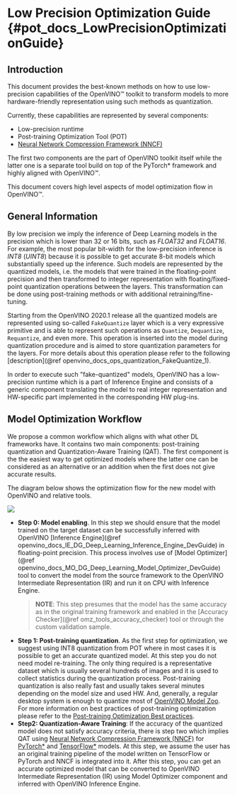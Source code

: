 # Low Precision Optimization Guide {#pot_docs_LowPrecisionOptimizationGuide}

## Introduction
This document provides the best-known methods on how to use low-precision capabilities of the OpenVINO™ toolkit to transform models
to more hardware-friendly representation using such methods as quantization.

Currently, these capabilities are represented by several components:
- Low-precision runtime
- Post-training Optimization Tool (POT)
- [Neural Network Compression Framework (NNCF)](https://github.com/openvinotoolkit/nncf)

The first two components are the part of OpenVINO toolkit itself while the latter one is a separate tool build on top of the PyTorch* framework 
and highly aligned with OpenVINO™.

This document covers high level aspects of model optimization flow in OpenVINO™.

## General Information

By low precision we imply the inference of Deep Learning models in the precision which is lower than 32 or 16 bits, such as *FLOAT32* and *FLOAT16*. For example, the most popular
bit-width for the low-precision inference is *INT8* (*UINT8*) because it is possible to get accurate 8-bit models which substantially speed up the inference. 
Such models are represented by the quantized models, i.e. the models that were trained in the floating-point precision and then transformed to integer 
representation with floating/fixed-point quantization operations between the layers. This transformation can be done using post-training methods or 
with additional retraining/fine-tuning. 

Starting from the OpenVINO 2020.1 release all the quantized models are represented using so-called `FakeQuantize` layer which is
a very expressive primitive and is able to represent such operations as `Quantize`, `Dequantize`, `Requantize`, and even more. This operation is
inserted into the model during quantization procedure and is aimed to store quantization parameters for the layers. For more details about this operation
please refer to the following [description](@ref openvino_docs_ops_quantization_FakeQuantize_1).

In order to execute such "fake-quantized" models, OpenVINO has a low-precision runtime which is a part of Inference Engine and consists of a 
generic component translating the model to real integer representation and HW-specific part implemented in the corresponding HW plug-ins. 

## Model Optimization Workflow
We propose a common workflow which aligns with what other DL frameworks have. It contains two main components: post-training quantization and Quantization-Aware Training (QAT). 
The first component is the the easiest way to get optimized models where the latter one can be considered as an alternative or an addition when the first does not give
accurate results.

The diagram below shows the optimization flow for the new model with OpenVINO and relative tools.

![](images/low_precision_flow.png)

- **Step 0: Model enabling**. In this step we should ensure that the model trained on the target dataset can be successfully inferred with OpenVINO 
[Inference Engine](@ref openvino_docs_IE_DG_Deep_Learning_Inference_Engine_DevGuide) in floating-point precision.
This process involves use of [Model Optimizer](@ref openvino_docs_MO_DG_Deep_Learning_Model_Optimizer_DevGuide) tool to convert the model from the source framework 
to the OpenVINO Intermediate Representation (IR) and run it on CPU with Inference Engine. 
  > **NOTE**: This step presumes that the model has the same accuracy as in the original training framework and enabled in the [Accuracy Checker](@ref omz_tools_accuracy_checker) tool or through the custom validation sample.
- **Step 1: Post-training quantization**. As the first step for optimization, we suggest using INT8 quantization from POT where in most cases it is possible to get an accurate quantized model. At this step you do not need model re-training. The only thing required is a representative dataset which is usually several hundreds of images and it is used to collect statistics during the quantization process.
Post-training quantization is also really fast and usually takes several minutes depending on the model size and used HW. And, generally, a regular desktop system is enough to quantize most of [OpenVINO Model Zoo](https://github.com/opencv/open_model_zoo).
For more information on best practices of post-training optimization please refer to the [Post-training Optimization Best practices](BestPractices.md).
- **Step2: Quantization-Aware Training**: If the accuracy of the quantized model does not satisfy accuracy criteria, there is step two which implies QAT using [Neural Network Compression Framework (NNCF)](https://github.com/openvinotoolkit/nncf) for [PyTorch*](https://pytorch.org/) and [TensorFlow*](https://www.tensorflow.org/) models.
At this step, we assume the user has an original training pipeline of the model written on TensorFlow or PyTorch and NNCF is integrated into it.
After this step, you can get an accurate optimized model that can be converted to OpenVINO Intermediate Representation (IR) using Model Optimizer component and inferred with OpenVINO Inference Engine.
